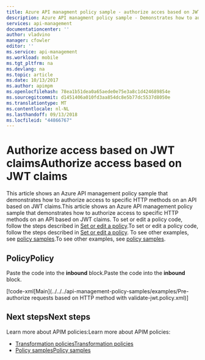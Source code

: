 ```yaml
---
title: Azure API managment policy sample - authorize acces based on JWT claims| Microsoft Docs
description: Azure API managment policy sample - Demonstrates how to authorize access to specific HTTP methods on an API based on JWT claims.
services: api-management
documentationcenter: ''
author: vladvino
manager: cfowler
editor: ''
ms.service: api-management
ms.workload: mobile
ms.tgt_pltfrm: na
ms.devlang: na
ms.topic: article
ms.date: 10/13/2017
ms.author: apimpm
ms.openlocfilehash: 78ea1b51dea0a65aede0e75e3a8c1d424689854e
ms.sourcegitcommit: d1451406a010fd3aa854dc8e5b77dc5537d8050e
ms.translationtype: MT
ms.contentlocale: nl-NL
ms.lasthandoff: 09/13/2018
ms.locfileid: "44866767"
---
```

# <a name="authorize-access-based-on-jwt-claims"></a><span data-ttu-id="d727d-103">Authorize access based on JWT claims</span><span class="sxs-lookup"><span data-stu-id="d727d-103">Authorize access based on JWT claims</span></span>

<span data-ttu-id="d727d-104">This article shows an Azure API management policy sample that demonstrates how to authorize access to specific HTTP methods on an API based on JWT claims.</span><span class="sxs-lookup"><span data-stu-id="d727d-104">This article shows an Azure API management policy sample that demonstrates how to authorize access to specific HTTP methods on an API based on JWT claims.</span></span> <span data-ttu-id="d727d-105">To set or edit a policy code, follow the steps described in [Set or edit a policy](../set-edit-policies.md).</span><span class="sxs-lookup"><span data-stu-id="d727d-105">To set or edit a policy code, follow the steps described in [Set or edit a policy](../set-edit-policies.md).</span></span> <span data-ttu-id="d727d-106">To see other examples, see [policy samples](../policy-samples.md).</span><span class="sxs-lookup"><span data-stu-id="d727d-106">To see other examples, see [policy samples](../policy-samples.md).</span></span>

## <a name="policy"></a><span data-ttu-id="d727d-107">Policy</span><span class="sxs-lookup"><span data-stu-id="d727d-107">Policy</span></span>

<span data-ttu-id="d727d-108">Paste the code into the **inbound** block.</span><span class="sxs-lookup"><span data-stu-id="d727d-108">Paste the code into the **inbound** block.</span></span>

[!code-xml[Main](../../../api-management-policy-samples/examples/Pre-authorize requests based on HTTP method with validate-jwt.policy.xml)]

## <a name="next-steps"></a><span data-ttu-id="d727d-109">Next steps</span><span class="sxs-lookup"><span data-stu-id="d727d-109">Next steps</span></span>

<span data-ttu-id="d727d-110">Learn more about APIM policies:</span><span class="sxs-lookup"><span data-stu-id="d727d-110">Learn more about APIM policies:</span></span>

+ [<span data-ttu-id="d727d-111">Transformation policies</span><span class="sxs-lookup"><span data-stu-id="d727d-111">Transformation policies</span></span>](../api-management-transformation-policies.md)
+ [<span data-ttu-id="d727d-112">Policy samples</span><span class="sxs-lookup"><span data-stu-id="d727d-112">Policy samples</span></span>](../policy-samples.md)

